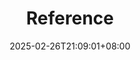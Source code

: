 ---
weight: 300
title: "Reference"
description: ""
icon: "quick_reference_all"
date: "2025-02-26T21:09:01+08:00"
lastmod: "2025-02-26T21:09:01+08:00"
draft: false
toc: true
---